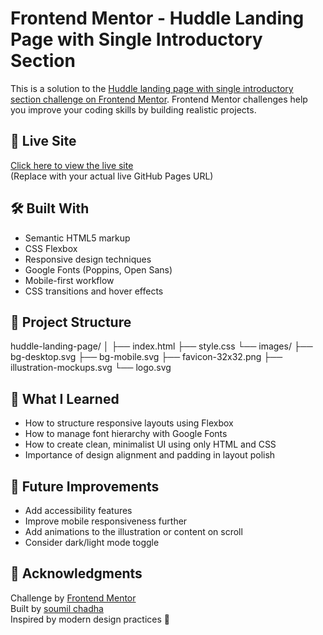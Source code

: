 # Frontend Mentor - Huddle Landing Page with Single Introductory Section

This is a solution to the [Huddle landing page with single introductory section challenge on Frontend Mentor](https://www.frontendmentor.io/challenges/huddle-landing-page-with-single-introductory-section-B_2Wvxgi0). Frontend Mentor challenges help you improve your coding skills by building realistic projects.







## 🚀 Live Site

[Click here to view the live site](https://your-username.github.io/huddle-landing-page/)  
(Replace with your actual live GitHub Pages URL)






## 🛠️ Built With

- Semantic HTML5 markup
- CSS Flexbox
- Responsive design techniques
- Google Fonts (Poppins, Open Sans)
- Mobile-first workflow
- CSS transitions and hover effects







## 📁 Project Structure
huddle-landing-page/
│
├── index.html
├── style.css
└── images/
├── bg-desktop.svg
├── bg-mobile.svg
├── favicon-32x32.png
├── illustration-mockups.svg
└── logo.svg








## 🤔 What I Learned

- How to structure responsive layouts using Flexbox
- How to manage font hierarchy with Google Fonts
- How to create clean, minimalist UI using only HTML and CSS
- Importance of design alignment and padding in layout polish






## 🎯 Future Improvements

- Add accessibility features 
- Improve mobile responsiveness further
- Add animations to the illustration or content on scroll
- Consider dark/light mode toggle





## 🙌 Acknowledgments

Challenge by [Frontend Mentor](https://www.frontendmentor.io/challenges)  
Built by [soumil chadha ](https://github.com/your-username)  
Inspired by modern design practices 🌟



